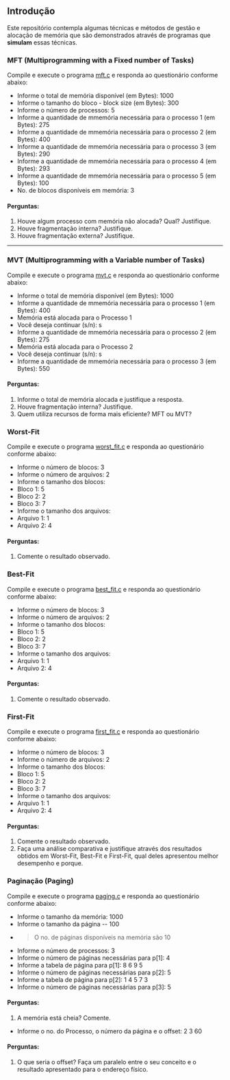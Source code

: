 ## Introdução

Este repositório contempla algumas técnicas e métodos de gestão e alocação de memória que são demonstrados através de programas que **simulam** essas técnicas.

### MFT (Multiprogramming with a Fixed number of Tasks)

Compile e execute o programa [mft.c](https://github.com/ramonfontes/so/blob/master/memory_management/mft.c) e responda ao questionário conforme abaixo:

- Informe o total de memória disponível (em Bytes): 1000
- Informe o tamanho do bloco - block size (em Bytes): 300
- Informe o número de processos: 5
- Informe a quantidade de mmemória necessária para o processo 1 (em Bytes): 275
- Informe a quantidade de mmemória necessária para o processo 2 (em Bytes): 400
- Informe a quantidade de mmemória necessária para o processo 3 (em Bytes): 290
- Informe a quantidade de mmemória necessária para o processo 4 (em Bytes): 293
- Informe a quantidade de mmemória necessária para o processo 5 (em Bytes): 100
- No. de blocos disponíveis em memória: 3


#### Perguntas:

1. Houve algum processo com memória não alocada? Qual? Justifique.
2. Houve fragmentação interna? Justifique.
3. Houve fragmentação externa? Justifique.

---

### MVT (Multiprogramming with a Variable number of Tasks)

Compile e execute o programa [mvt.c](https://github.com/ramonfontes/so/blob/master/memory_management/mvt.c) e responda ao questionário conforme abaixo:

- Informe o total de memória disponível (em Bytes): 1000
- Informe a quantidade de mmemória necessária para o processo 1 (em Bytes): 400
- Memória está alocada para o Processo 1
- Você deseja continuar (s/n): s
- Informe a quantidade de mmemória necessária para o processo 2 (em Bytes): 275
- Memória está alocada para o Processo 2
- Você deseja continuar (s/n): s
- Informe a quantidade de mmemória necessária para o processo 3 (em Bytes): 550

#### Perguntas:

1. Informe o total de memória alocada e justifique a resposta.
2. Houve fragmentação interna? Justifique.
3. Quem utiliza recursos de forma mais eficiente? MFT ou MVT?


### Worst-Fit

Compile e execute o programa [worst_fit.c](https://github.com/ramonfontes/so/blob/master/memory_management/worst_fit.c) e responda ao questionário conforme abaixo:

- Informe o número de blocos: 3
- Informe o número de arquivos: 2
- Informe o tamanho dos blocos:
- Bloco 1: 5
- Bloco 2: 2
- Bloco 3: 7
- Informe o tamanho dos arquivos:
- Arquivo 1: 1
- Arquivo 2: 4

#### Perguntas:

1. Comente o resultado observado.

### Best-Fit

Compile e execute o programa [best_fit.c](https://github.com/ramonfontes/so/blob/master/memory_management/best_fit.c) e responda ao questionário conforme abaixo:

- Informe o número de blocos: 3
- Informe o número de arquivos: 2
- Informe o tamanho dos blocos:
- Bloco 1: 5
- Bloco 2: 2
- Bloco 3: 7
- Informe o tamanho dos arquivos:
- Arquivo 1: 1
- Arquivo 2: 4

#### Perguntas:

1. Comente o resultado observado.

### First-Fit

Compile e execute o programa [first_fit.c](https://github.com/ramonfontes/so/blob/master/memory_management/first_fit.c) e responda ao questionário conforme abaixo:

- Informe o número de blocos: 3
- Informe o número de arquivos: 2
- Informe o tamanho dos blocos:
- Bloco 1: 5
- Bloco 2: 2
- Bloco 3: 7
- Informe o tamanho dos arquivos:
- Arquivo 1: 1
- Arquivo 2: 4

#### Perguntas:

1. Comente o resultado observado.
2. Faça uma análise comparativa e justifique através dos resultados obtidos em Worst-Fit, Best-Fit e First-Fit, qual deles apresentou melhor desempenho e porque.

### Paginação (Paging)

Compile e execute o programa [paging.c](https://github.com/ramonfontes/so/blob/master/memory_management/paging.c) e responda ao questionário conforme abaixo:


- Informe o tamanho da memória: 1000
- Informe o tamanho da página -- 100
- > O no. de páginas disponíveis na memória são 10
- Informe o número de processos: 3
- Informe o número de páginas necessárias para p[1]: 4
- Informe a tabela de página para p[1]: 8 6 9 5
- Informe o número de páginas necessárias para p[2]: 5
- Informe a tabela de página para p[2]: 1 4 5 7 3
- Informe o número de páginas necessárias para p[3]: 5

#### Perguntas:

1. A memória está cheia? Comente.

- Informe o no. do Processo, o número da página e o offset: 2 3 60

#### Perguntas:

1. O que seria o offset? Faça um paralelo entre o seu conceito e o resultado apresentado para o endereço físico.
